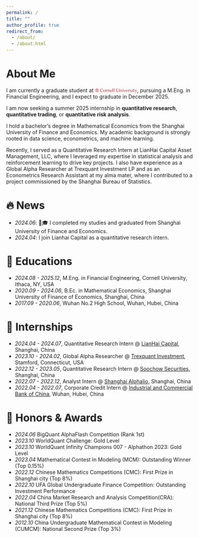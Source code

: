 ```yaml
---
permalink: /
title: ""
author_profile: true
redirect_from: 
  - /about/
  - /about.html
---
```

# About Me

I am currently a graduate student at [<img src="/images/logo-cornell.png" style="height:1em; vertical-align:middle;">](https://www.cornell.edu/), pursuing a M.Eng. in Financial Engineering, and I expect to graduate in December 2025.

I am now seeking a summer 2025 internship in **quantitative research**, **quantitative trading**, or **quantitative risk analysis**.

I hold a bachelor’s degree in Mathematical Economics from the Shanghai University of Finance and Economics. My academic background is strongly rooted in data science, econometrics, and machine learning.

Recently, I served as a Quantitative Research Intern at LianHai Capital Asset Management, LLC, where I leveraged my expertise in statistical analysis and reinforcement learning to drive key projects. I also have experience as a Global Alpha Researcher at Trexquant Investment LP and as an Econometrics Research Assistant at my alma mater, where I contributed to a project commissioned by the Shanghai Bureau of Statistics.

# 🔥 News

* *2024.06*: 🎉🎓 I completed my studies and graduated from Shanghai University of Finance and Economics.
* *2024.04*: I join Lianhai Capital as a quantitative research intern.

# 📖 Educations

* *2024.08 - 2025.12*, M.Eng. in Financial Engineering, Cornell University, Ithaca, NY, USA
* *2020.09 - 2024.06*, B.Ec. in Mathematical Economics, Shanghai University of Finance of Economics, Shanghai, China
* *2017.09 - 2020.06*, Wuhan No.2 High School, Wuhan, Hubei, China

# 💼 Internships

* *2024.04 - 2024.07*, Quantitative Research Intern @ [LianHai Capital](http://www.lianhaifund.com/), Shanghai, China
* *2023.10 - 2024.02*, Global Alpha Researcher @ [Trexquant Investment](https://trexquant.com/), Stamford, Connecticut, USA
* *2022.12 - 2023.05*, Quantitative Research Intern @ [Soochow Securities](https://www.dwzq.com.cn/), Shanghai, China
* *2022.07 - 2022.12*, Analyst Intern @ [Shanghai Alphalio](https://www.alphalio.cn/), Shanghai, China
* *2022.04 - 2022.07*, Corporate Credit Intern @ [Industrial and Commercial Bank of China](https://www.icbc.com.cn/), Wuhan, Hubei, China

# 🏅 Honors & Awards

* *2024.06* BigQuant AlphaFlash Competition (Rank 1st)
* *2023.10* WorldQuant Challenge: Gold Level
* *2023.10* WorldQuant Infinity Champions 007 - Alphathon 2023: Gold Level
* *2023.04* Mathematical Contest In Modeling (MCM): Outstanding Winner (Top 0.15%)
* *2022.12* Chinese Mathematics Competitions (CMC): First Prize in Shanghai city (Top 8%)
* *2022.10* UFA Global Undergraduate Finance Competition: Outstanding Investment Performance
* *2022.04* China Market Research and Analysis Competition(CRA): National Third Prize (Top 5%)
* *2021.12* Chinese Mathematics Competitions (CMC): First Prize in Shanghai city (Top 8%)
* *2012.10* China Undergraduate Mathematical Contest in Modeling (CUMCM): National Second Prize (Top 3%)
